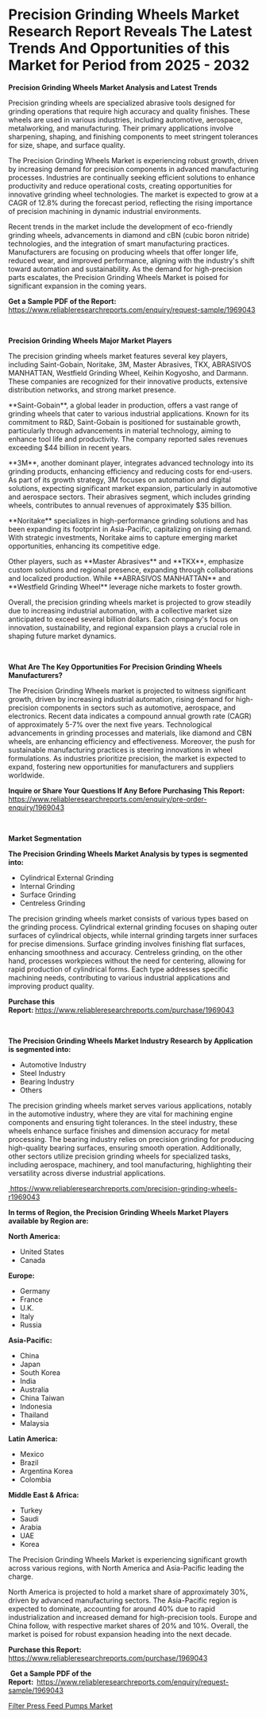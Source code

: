 <p><h1>Precision Grinding Wheels Market Research Report Reveals The Latest Trends And Opportunities of this Market for Period from 2025 - 2032</h1></p><p><strong>Precision Grinding Wheels Market Analysis and Latest Trends</strong></p>
<p><p>Precision grinding wheels are specialized abrasive tools designed for grinding operations that require high accuracy and quality finishes. These wheels are used in various industries, including automotive, aerospace, metalworking, and manufacturing. Their primary applications involve sharpening, shaping, and finishing components to meet stringent tolerances for size, shape, and surface quality. </p><p>The Precision Grinding Wheels Market is experiencing robust growth, driven by increasing demand for precision components in advanced manufacturing processes. Industries are continually seeking efficient solutions to enhance productivity and reduce operational costs, creating opportunities for innovative grinding wheel technologies. The market is expected to grow at a CAGR of 12.8% during the forecast period, reflecting the rising importance of precision machining in dynamic industrial environments.</p><p>Recent trends in the market include the development of eco-friendly grinding wheels, advancements in diamond and cBN (cubic boron nitride) technologies, and the integration of smart manufacturing practices. Manufacturers are focusing on producing wheels that offer longer life, reduced wear, and improved performance, aligning with the industry's shift toward automation and sustainability. As the demand for high-precision parts escalates, the Precision Grinding Wheels Market is poised for significant expansion in the coming years.</p></p>
<p><strong>Get a Sample PDF of the Report:&nbsp;</strong> <a href="https://www.reliableresearchreports.com/enquiry/request-sample/1969043?utm_campaign=2652&utm_medium=2&utm_source=Github&utm_content=ia&utm_term=10042025&utm_id=precision-grinding-wheels">https://www.reliableresearchreports.com/enquiry/request-sample/1969043</a></p>
<p>&nbsp;</p>
<p><strong>Precision Grinding Wheels Major Market Players</strong></p>
<p><p>The precision grinding wheels market features several key players, including Saint-Gobain, Noritake, 3M, Master Abrasives, TKX, ABRASIVOS MANHATTAN, Westfield Grinding Wheel, Keihin Kogyosho, and Darmann. These companies are recognized for their innovative products, extensive distribution networks, and strong market presence.</p><p>**Saint-Gobain**, a global leader in production, offers a vast range of grinding wheels that cater to various industrial applications. Known for its commitment to R&D, Saint-Gobain is positioned for sustainable growth, particularly through advancements in material technology, aiming to enhance tool life and productivity. The company reported sales revenues exceeding $44 billion in recent years.</p><p>**3M**, another dominant player, integrates advanced technology into its grinding products, enhancing efficiency and reducing costs for end-users. As part of its growth strategy, 3M focuses on automation and digital solutions, expecting significant market expansion, particularly in automotive and aerospace sectors. Their abrasives segment, which includes grinding wheels, contributes to annual revenues of approximately $35 billion.</p><p>**Noritake** specializes in high-performance grinding solutions and has been expanding its footprint in Asia-Pacific, capitalizing on rising demand. With strategic investments, Noritake aims to capture emerging market opportunities, enhancing its competitive edge.</p><p>Other players, such as **Master Abrasives** and **TKX**, emphasize custom solutions and regional presence, expanding through collaborations and localized production. While **ABRASIVOS MANHATTAN** and **Westfield Grinding Wheel** leverage niche markets to foster growth.</p><p>Overall, the precision grinding wheels market is projected to grow steadily due to increasing industrial automation, with a collective market size anticipated to exceed several billion dollars. Each company's focus on innovation, sustainability, and regional expansion plays a crucial role in shaping future market dynamics.</p></p>
<p>&nbsp;</p>
<p><strong>What Are The Key Opportunities For Precision Grinding Wheels Manufacturers?</strong></p>
<p><p>The Precision Grinding Wheels market is projected to witness significant growth, driven by increasing industrial automation, rising demand for high-precision components in sectors such as automotive, aerospace, and electronics. Recent data indicates a compound annual growth rate (CAGR) of approximately 5-7% over the next five years. Technological advancements in grinding processes and materials, like diamond and CBN wheels, are enhancing efficiency and effectiveness. Moreover, the push for sustainable manufacturing practices is steering innovations in wheel formulations. As industries prioritize precision, the market is expected to expand, fostering new opportunities for manufacturers and suppliers worldwide.</p></p>
<p><strong>Inquire or Share Your Questions If Any Before Purchasing This Report:</strong> <a href="https://www.reliableresearchreports.com/enquiry/pre-order-enquiry/1969043?utm_campaign=2652&utm_medium=2&utm_source=Github&utm_content=ia&utm_term=10042025&utm_id=precision-grinding-wheels">https://www.reliableresearchreports.com/enquiry/pre-order-enquiry/1969043</a></p>
<p>&nbsp;</p>
<p><strong>Market Segmentation</strong></p>
<p><strong>The Precision Grinding Wheels Market Analysis by types is segmented into:</strong></p>
<p><ul><li>Cylindrical External Grinding</li><li>Internal Grinding</li><li>Surface Grinding</li><li>Centreless Grinding</li></ul></p>
<p><p>The precision grinding wheels market consists of various types based on the grinding process. Cylindrical external grinding focuses on shaping outer surfaces of cylindrical objects, while internal grinding targets inner surfaces for precise dimensions. Surface grinding involves finishing flat surfaces, enhancing smoothness and accuracy. Centreless grinding, on the other hand, processes workpieces without the need for centering, allowing for rapid production of cylindrical forms. Each type addresses specific machining needs, contributing to various industrial applications and improving product quality.</p></p>
<p><strong>Purchase this Report:&nbsp;</strong><a href="https://www.reliableresearchreports.com/purchase/1969043?utm_campaign=2652&utm_medium=2&utm_source=Github&utm_content=ia&utm_term=10042025&utm_id=precision-grinding-wheels">https://www.reliableresearchreports.com/purchase/1969043</a></p>
<p>&nbsp;</p>
<p><strong>The Precision Grinding Wheels Market Industry Research by Application is segmented into:</strong></p>
<p><ul><li>Automotive Industry</li><li>Steel Industry</li><li>Bearing Industry</li><li>Others</li></ul></p>
<p><p>The precision grinding wheels market serves various applications, notably in the automotive industry, where they are vital for machining engine components and ensuring tight tolerances. In the steel industry, these wheels enhance surface finishes and dimension accuracy for metal processing. The bearing industry relies on precision grinding for producing high-quality bearing surfaces, ensuring smooth operation. Additionally, other sectors utilize precision grinding wheels for specialized tasks, including aerospace, machinery, and tool manufacturing, highlighting their versatility across diverse industrial applications.</p></p>
<p><a href="https://www.reliableresearchreports.com/precision-grinding-wheels-r1969043?utm_campaign=2652&utm_medium=2&utm_source=Github&utm_content=ia&utm_term=10042025&utm_id=precision-grinding-wheels">&nbsp;https://www.reliableresearchreports.com/precision-grinding-wheels-r1969043</a></p>
<p><strong>In terms of Region, the Precision Grinding Wheels Market Players available by Region are:</strong></p>
<p>
    <p> <strong> North America: </strong>
        <ul>
            <li>United States</li>
            <li>Canada</li>
        </ul>
        </p> 
    <p> <strong> Europe: </strong>
        <ul>
            <li>Germany</li>
            <li>France</li>
            <li>U.K.</li>
            <li>Italy</li>
            <li>Russia</li>
        </ul>
        </p> 
    <p> <strong> Asia-Pacific: </strong>
        <ul>
            <li>China</li>
            <li>Japan</li>
            <li>South Korea</li>
            <li>India</li>
            <li>Australia</li>
            <li>China Taiwan</li>
            <li>Indonesia</li>
            <li>Thailand</li>
            <li>Malaysia</li>
        </ul>
        </p> 
    <p> <strong> Latin America: </strong>
        <ul>
            <li>Mexico</li>
            <li>Brazil</li>
            <li>Argentina Korea</li>
            <li>Colombia</li>
        </ul>
        </p> 
    <p> <strong> Middle East & Africa: </strong>
        <ul>
            <li>Turkey</li>
            <li>Saudi</li>
            <li>Arabia</li>
            <li>UAE</li>
            <li>Korea</li>
        </ul>
    </p>
    </p>
<p><p>The Precision Grinding Wheels Market is experiencing significant growth across various regions, with North America and Asia-Pacific leading the charge. </p><p>North America is projected to hold a market share of approximately 30%, driven by advanced manufacturing sectors. The Asia-Pacific region is expected to dominate, accounting for around 40% due to rapid industrialization and increased demand for high-precision tools. Europe and China follow, with respective market shares of 20% and 10%. Overall, the market is poised for robust expansion heading into the next decade.</p></p>
<p><strong>Purchase this Report: </strong><a href="https://www.reliableresearchreports.com/purchase/1969043?utm_campaign=2652&utm_medium=2&utm_source=Github&utm_content=ia&utm_term=10042025&utm_id=precision-grinding-wheels">https://www.reliableresearchreports.com/purchase/1969043</a></p>
<p>&nbsp;<strong>Get a Sample PDF of the Report:&nbsp;&nbsp;</strong><a href="https://www.reliableresearchreports.com/enquiry/request-sample/1969043?utm_campaign=2652&utm_medium=2&utm_source=Github&utm_content=ia&utm_term=10042025&utm_id=precision-grinding-wheels">https://www.reliableresearchreports.com/enquiry/request-sample/1969043</a></p>
<p><strong></strong></p>
<p><p><a href="https://github.com/payareganiou/Market-Research-Report-List-1/blob/main/filter-press-feed-pumps-market.md?utm_campaign=2652&utm_medium=2&utm_source=Github&utm_content=ia&utm_term=10042025&utm_id=precision-grinding-wheels">Filter Press Feed Pumps Market</a></p></p>